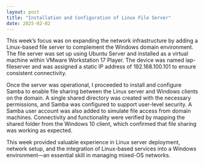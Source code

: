 ```yaml
---
layout: post
title: "Installation and Configuration of Linux File Server"
date: 2025-02-02
---
```


This week’s focus was on expanding the network infrastructure by adding a Linux-based file server to complement the Windows domain environment. The file server was set up using Ubuntu Server and installed as a virtual machine within VMware Workstation 17 Player. The device was named iap-fileserver and was assigned a static IP address of 192.168.100.101 to ensure consistent connectivity.

Once the server was operational, I proceeded to install and configure Samba to enable file sharing between the Linux server and Windows clients on the domain. A single shared directory was created with the necessary permissions, and Samba was configured to support user-level security. A Samba user account was also added to simulate file access from domain machines. Connectivity and functionality were verified by mapping the shared folder from the Windows 10 client, which confirmed that file sharing was working as expected.

This week provided valuable experience in Linux server deployment, network setup, and the integration of Linux-based services into a Windows environment—an essential skill in managing mixed-OS networks.
